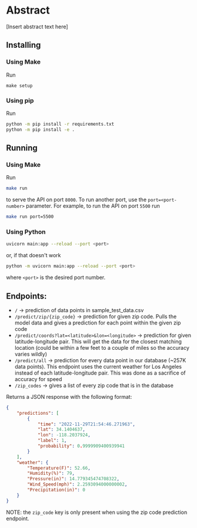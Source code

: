 # Abstract

[Insert abstract text here]

## Installing

### Using Make

Run

```
make setup
```

### Using pip

Run

```bash
python -m pip install -r requirements.txt
python -m pip install -e .
```

## Running

### Using Make

Run

```bash
make run
```

to serve the API on port `8000`. To run another port, use the `port=<port-number>` parameter. For example,
to run the API on port `5500` run

```bash
make run port=5500
```

### Using Python

```bash
uvicorn main:app --reload --port <port>
```

or, if that doesn't work

```bash
python -m uvicorn main:app --reload --port <port>
```

where `<port>` is the desired port number.

## Endpoints:


- `/` -> prediction of data points in sample_test_data.csv
- `/predict/zip/{zip_code}` -> prediction for given zip code. Pulls the model data and gives a prediction for each point within the given zip code
- `/predict/coords?lat=<latitude>&lon=<longitude>` -> prediction for given latitude-longitude pair. This will get the data for the closest matching location (could be within a few feet to a couple of miles so the accuracy varies wildly)
- `/predict/all` -> prediction for every data point in our database (~257K data points). This endpoint uses the current weather for Los Angeles instead of each latitude-longitude pair. This was done as a sacrifice of accuracy for speed
- `/zip_codes` -> gives a list of every zip code that is in the database


Returns a JSON response with the following format:

```json
{
    "predictions": [
        {
            "time": "2022-11-29T21:54:46.271963",
            "lat": 34.1404637,
            "lon": -118.2037924,
            "label": 1,
            "probability": 0.9999909400939941
        }
    ],
    "weather": {
        "Temperature(F)": 52.66,
        "Humidity(%)": 79,
        "Pressure(in)": 14.779345474708322,
        "Wind_Speed(mph)": 2.2593094000000002,
        "Precipitation(in)": 0
    }
}
```

NOTE: the `zip_code` key is only present when using the zip code prediction endpoint.